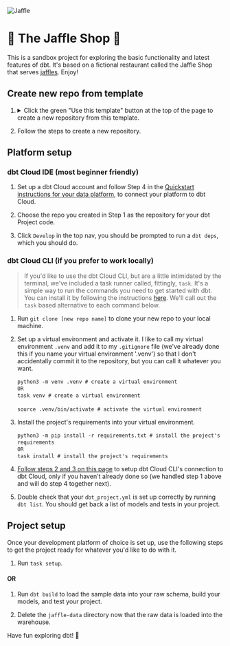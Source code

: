 ![Jaffle](https://github.com/dbt-labs/jaffle-shop/assets/91998347/bfba27af-04bf-48fb-8a2d-99a1965a9a25)


# 🥪 The Jaffle Shop 🦘

This is a sandbox project for exploring the basic functionality and latest features of dbt. It's based on a fictional restaurant called the Jaffle Shop that serves [jaffles](https://en.wikipedia.org/wiki/Pie_iron). Enjoy!

## Create new repo from template

1. <details>
   <summary>Click the green "Use this template" button at the top of the page to create a new repository from this template.</summary>

   ![Click 'Use this template'](/.github/static/use-template.gif)
   </details>

2. Follow the steps to create a new repository.

## Platform setup

### dbt Cloud IDE (most beginner friendly)

1. Set up a dbt Cloud account and follow Step 4 in the [Quickstart instructions for your data platform](https://docs.getdbt.com/quickstarts), to connect your platform to dbt Cloud.

2. Choose the repo you created in Step 1 as the repository for your dbt Project code.

3. Click `Develop` in the top nav, you should be prompted to run a `dbt deps`, which you should do.

### dbt Cloud CLI (if you prefer to work locally)

> If you'd like to use the dbt Cloud CLI, but are a little intimidated by the terminal, we've included a task runner called, fittingly, `task`. It's a simple way to run the commands you need to get started with dbt. You can install it by following the instructions [here](https://taskfile.dev/#/installation). We'll call out the `task` based alternative to each command below.

1. Run `git clone [new repo name]` to clone your new repo to your local machine.

2. Set up a virtual environment and activate it. I like to call my virtual environment `.venv` and add it to my `.gitignore` file (we've already done this if you name your virtual environment '.venv') so that I don't accidentally commit it to the repository, but you can call it whatever you want.

   ```shell
   python3 -m venv .venv # create a virtual environment
   OR
   task venv # create a virtual environment

   source .venv/bin/activate # activate the virtual environment
   ```

3. Install the project's requirements into your virtual environment.

   ```shell
   python3 -m pip install -r requirements.txt # install the project's requirements
   OR
   task install # install the project's requirements
   ```

4. [Follow steps 2 and 3 on this page](https://cloud.getdbt.com/cloud-cli) to setup dbt Cloud CLI's connection to dbt Cloud, only if you haven't already done so (we handled step 1 above and will do step 4 together next).

5. Double check that your `dbt_project.yml` is set up correctly by running `dbt list`. You should get back a list of models and tests in your project.

## Project setup

Once your development platform of choice is set up, use the following steps to get the project ready for whatever you'd like to do with it.

1. Run `task setup`.

#### OR

1. Run `dbt build` to load the sample data into your raw schema, build your models, and test your project.

2. Delete the `jaffle-data` directory now that the raw data is loaded into the warehouse.

Have fun exploring dbt! 🎉
